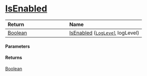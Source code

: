 # [IsEnabled](./SimpleConsoleLogger--IsEnabled.md)



| <span>Return&nbsp;&nbsp;&nbsp;&nbsp;&nbsp;&nbsp;&nbsp;&nbsp;&nbsp;&nbsp;&nbsp;&nbsp;&nbsp;&nbsp;&nbsp;&nbsp;&nbsp;&nbsp;&nbsp;&nbsp;&nbsp;&nbsp;&nbsp;&nbsp;&nbsp;&nbsp;&nbsp;&nbsp;&nbsp;&nbsp;</span> | Name | 
| :--- | :--- | 
| [Boolean](https://docs.microsoft.com/en-us/dotnet/api/System.Boolean) | [IsEnabled](./SimpleConsoleLogger--IsEnabled.md) ([`LogLevel`](https://docs.microsoft.com/en-us/dotnet/api/Microsoft.Extensions.Logging.LogLevel) logLevel) | 


#### Parameters

#### Returns
[Boolean](https://docs.microsoft.com/en-us/dotnet/api/System.Boolean)<br>
